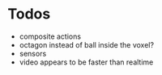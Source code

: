 # Todos
- composite actions
- octagon instead of ball inside the voxel?
- sensors
- video appears to be faster than realtime